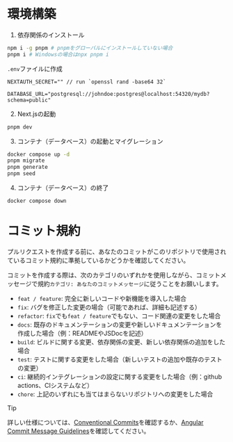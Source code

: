 # 環境構築

1. 依存関係のインストール

```sh
npm i -g pnpm # pnpmをグローバルにインストールしていない場合
pnpm i # Windowsの場合はnpx pnpm i
```

`.env`ファイルに作成

```env
NEXTAUTH_SECRET="" // run `openssl rand -base64 32`

DATABASE_URL="postgresql://johndoe:postgres@localhost:54320/mydb?schema=public"
```

2. Next.jsの起動

```sh
pnpm dev
```

3. コンテナ（データベース）の起動とマイグレーション

```bash
docker compose up -d
pnpm migrate
pnpm generate
pnpm seed
```

4. コンテナ（データベース）の終了

```bash
docker compose down
```

# コミット規約

プルリクエストを作成する前に、あなたのコミットがこのリポジトリで使用されているコミット規約に準拠しているかどうかを確認してください。

コミットを作成する際は、次のカテゴリのいずれかを使用しながら、コミットメッセージで規約`カテゴリ: あなたのコミットメッセージ`に従うことをお願いします。

- `feat / feature`: 完全に新しいコードや新機能を導入した場合
- `fix`: バグを修正した変更の場合（可能であれば、詳細も記述する）
- `refactor`: `fix`でも`feat / feature`でもない、コード関連の変更をした場合
- `docs`: 既存のドキュメンテーションの変更や新しいドキュメンテーションを作成した場合（例：READMEやJSDocを記述）
- `build`: ビルドに関する変更、依存関係の変更、新しい依存関係の追加をした場合
- `test`: テストに関する変更をした場合（新しいテストの追加や既存のテストの変更）
- `ci`: 継続的インテグレーションの設定に関する変更をした場合（例：github actions、CIシステムなど）
- `chore`: 上記のいずれにも当てはまらないリポジトリへの変更をした場合

> [!TIP]
>
> 詳しい仕様については、[Conventional Commits](https://www.conventionalcommits.org)を確認するか、[Angular Commit Message Guidelines](https://github.com/angular/angular/blob/22b96b9/CONTRIBUTING.md#-commit-message-guidelines)を確認してください。
